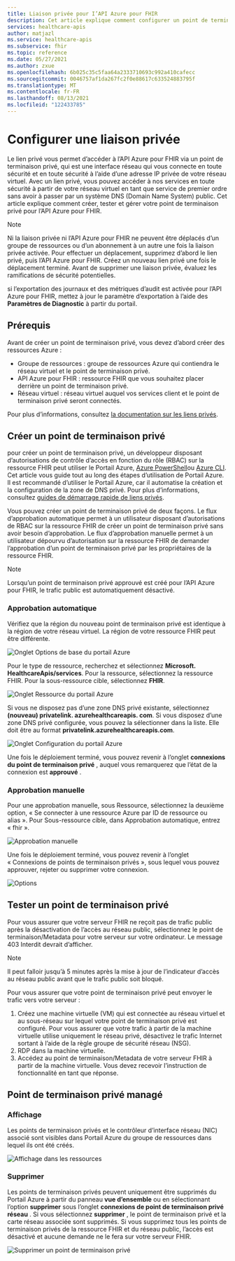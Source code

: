 ```yaml
---
title: Liaison privée pour I’API Azure pour FHIR
description: Cet article explique comment configurer un point de terminaison privé pour les services de l’API Azure pour FHIR
services: healthcare-apis
author: matjazl
ms.service: healthcare-apis
ms.subservice: fhir
ms.topic: reference
ms.date: 05/27/2021
ms.author: zxue
ms.openlocfilehash: 6b025c35c5faa64a2333710693c992a410cafecc
ms.sourcegitcommit: 0046757af1da267fc2f0e88617c633524883795f
ms.translationtype: MT
ms.contentlocale: fr-FR
ms.lasthandoff: 08/13/2021
ms.locfileid: "122433785"
---
```

# <a name="configure-private-link"></a>Configurer une liaison privée

Le lien privé vous permet d’accéder à l’API Azure pour FHIR via un point de terminaison privé, qui est une interface réseau qui vous connecte en toute sécurité et en toute sécurité à l’aide d’une adresse IP privée de votre réseau virtuel. Avec un lien privé, vous pouvez accéder à nos services en toute sécurité à partir de votre réseau virtuel en tant que service de premier ordre sans avoir à passer par un système DNS (Domain Name System) public. Cet article explique comment créer, tester et gérer votre point de terminaison privé pour l’API Azure pour FHIR.

>[!Note]
>Ni la liaison privée ni l’API Azure pour FHIR ne peuvent être déplacés d’un groupe de ressources ou d’un abonnement à un autre une fois la liaison privée activée. Pour effectuer un déplacement, supprimez d’abord le lien privé, puis l’API Azure pour FHIR. Créez un nouveau lien privé une fois le déplacement terminé. Avant de supprimer une liaison privée, évaluez les ramifications de sécurité potentielles.
>
>si l’exportation des journaux et des métriques d’audit est activée pour l’API Azure pour FHIR, mettez à jour le paramètre d’exportation à l’aide des **Paramètres de Diagnostic** à partir du portail.

## <a name="prerequisites"></a>Prérequis

Avant de créer un point de terminaison privé, vous devez d’abord créer des ressources Azure :

- Groupe de ressources : groupe de ressources Azure qui contiendra le réseau virtuel et le point de terminaison privé.
- API Azure pour FHIR : ressource FHIR que vous souhaitez placer derrière un point de terminaison privé.
- Réseau virtuel : réseau virtuel auquel vos services client et le point de terminaison privé seront connectés.

Pour plus d’informations, consultez [la documentation sur les liens privés](../../private-link/index.yml).

## <a name="create-private-endpoint"></a>Créer un point de terminaison privé

pour créer un point de terminaison privé, un développeur disposant d’autorisations de contrôle d’accès en fonction du rôle (RBAC) sur la ressource FHIR peut utiliser le Portail Azure, [Azure PowerShell](../../private-link/create-private-endpoint-powershell.md)ou [Azure CLI](../../private-link/create-private-endpoint-cli.md). Cet article vous guide tout au long des étapes d’utilisation de Portail Azure. Il est recommandé d’utiliser le Portail Azure, car il automatise la création et la configuration de la zone de DNS privé. Pour plus d’informations, consultez [guides de démarrage rapide de liens privés](../../private-link/create-private-endpoint-portal.md).

Vous pouvez créer un point de terminaison privé de deux façons. Le flux d’approbation automatique permet à un utilisateur disposant d’autorisations de RBAC sur la ressource FHIR de créer un point de terminaison privé sans avoir besoin d’approbation. Le flux d’approbation manuelle permet à un utilisateur dépourvu d’autorisation sur la ressource FHIR de demander l’approbation d’un point de terminaison privé par les propriétaires de la ressource FHIR.

> [!NOTE]
> Lorsqu’un point de terminaison privé approuvé est créé pour l’API Azure pour FHIR, le trafic public est automatiquement désactivé. 

### <a name="auto-approval"></a>Approbation automatique

Vérifiez que la région du nouveau point de terminaison privé est identique à la région de votre réseau virtuel. La région de votre ressource FHIR peut être différente.

![Onglet Options de base du portail Azure](media/private-link/private-link-portal2.png)

Pour le type de ressource, recherchez et sélectionnez **Microsoft. HealthcareApis/services**. Pour la ressource, sélectionnez la ressource FHIR. Pour la sous-ressource cible, sélectionnez **FHIR**.

![Onglet Ressource du portail Azure](media/private-link/private-link-portal1.png)

Si vous ne disposez pas d’une zone DNS privé existante, sélectionnez **(nouveau) privatelink. azurehealthcareapis. com**. Si vous disposez d’une zone DNS privé configurée, vous pouvez la sélectionner dans la liste. Elle doit être au format **privatelink.azurehealthcareapis.com**.

![Onglet Configuration du portail Azure](media/private-link/private-link-portal3.png)

Une fois le déploiement terminé, vous pouvez revenir à l’onglet **connexions du point de terminaison privé** , auquel vous remarquerez que l’état de la connexion est **approuvé** .

### <a name="manual-approval"></a>Approbation manuelle

Pour une approbation manuelle, sous Ressource, sélectionnez la deuxième option, « Se connecter à une ressource Azure par ID de ressource ou alias ». Pour Sous-ressource cible, dans Approbation automatique, entrez « fhir ».

![Approbation manuelle](media/private-link/private-link-manual.png)

Une fois le déploiement terminé, vous pouvez revenir à l’onglet « Connexions de points de terminaison privés », sous lequel vous pouvez approuver, rejeter ou supprimer votre connexion.

![Options](media/private-link/private-link-options.png)

## <a name="test-private-endpoint"></a>Tester un point de terminaison privé

Pour vous assurer que votre serveur FHIR ne reçoit pas de trafic public après la désactivation de l’accès au réseau public, sélectionnez le point de terminaison/Metadata pour votre serveur sur votre ordinateur. Le message 403 Interdit devrait d’afficher. 


> [!NOTE]
> Il peut falloir jusqu’à 5 minutes après la mise à jour de l’indicateur d’accès au réseau public avant que le trafic public soit bloqué.

Pour vous assurer que votre point de terminaison privé peut envoyer le trafic vers votre serveur :

1. Créez une machine virtuelle (VM) qui est connectée au réseau virtuel et au sous-réseau sur lequel votre point de terminaison privé est configuré. Pour vous assurer que votre trafic à partir de la machine virtuelle utilise uniquement le réseau privé, désactivez le trafic Internet sortant à l’aide de la règle groupe de sécurité réseau (NSG).
2. RDP dans la machine virtuelle.
3. Accédez au point de terminaison/Metadata de votre serveur FHIR à partir de la machine virtuelle. Vous devez recevoir l’instruction de fonctionnalité en tant que réponse.

## <a name="manage-private-endpoint"></a>Point de terminaison privé managé

### <a name="view"></a>Affichage

Les points de terminaison privés et le contrôleur d’interface réseau (NIC) associé sont visibles dans Portail Azure du groupe de ressources dans lequel ils ont été créés.

![Affichage dans les ressources](media/private-link/private-link-view.png)

### <a name="delete"></a>Supprimer

Les points de terminaison privés peuvent uniquement être supprimés du Portail Azure à partir du panneau **vue d’ensemble** ou en sélectionnant l’option **supprimer** sous l’onglet **connexions de point de terminaison privé réseau** . Si vous sélectionnez **supprimer** , le point de terminaison privé et la carte réseau associée sont supprimés. Si vous supprimez tous les points de terminaison privés de la ressource FHIR et du réseau public, l’accès est désactivé et aucune demande ne le fera sur votre serveur FHIR.

![Supprimer un point de terminaison privé](media/private-link/private-link-delete.png)
